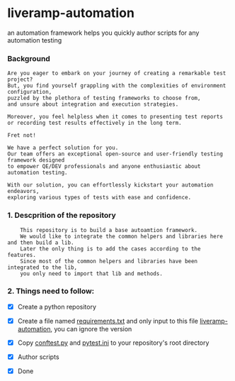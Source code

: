 # liveramp-automation
an automation framework helps you quickly author scripts for any automation testing 



### Background

    Are you eager to embark on your journey of creating a remarkable test project? 
    But, you find yourself grappling with the complexities of environment configuration, 
    puzzled by the plethora of testing frameworks to choose from, 
    and unsure about integration and execution strategies. 

    Moreover, you feel helpless when it comes to presenting test reports 
    or recording test results effectively in the long term.

    Fret not!

    We have a perfect solution for you. 
    Our team offers an exceptional open-source and user-friendly testing framework designed 
    to empower QE/DEV professionals and anyone enthusiastic about automation testing. 
    
    With our solution, you can effortlessly kickstart your automation endeavors, 
    exploring various types of tests with ease and confidence.


### 1. Descprition of the repository
        This repository is to build a base autoamtion framework. 
        We would like to integrate the common helpers and libraries here and then build a lib.
        Later the only thing is to add the cases according to the features. 
        Since most of the common helpers and libraries have been integrated to the lib, 
        you only need to import that lib and methods.

### 2. Things need to follow:  
- [x] Create a python repository
- [x] Create a file named [requirements.txt](credentials/requirements.txt) and only input to this file [liveramp-automation](liveramp-automation), you can ignore the version
- [x] Copy [conftest.py](conftest.py) and [pytest.ini](pytest.ini) to your repository's root directory
- [x] Author scripts
- [x] Done


